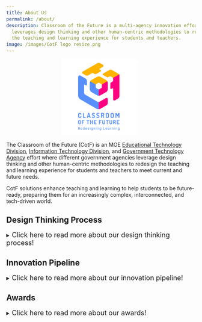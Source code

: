 ```yaml
---
title: About Us
permalink: /about/
description: Classroom of the Future is a multi-agency innovation effort that
  leverages design thinking and other human-centric methodologies to redesign
  the teaching and learning experience for students and teachers.
image: /images/CotF logo resize.png
---
```

<center><img src="/images/CotF%20logo%20resize.png" style="width:40%; display: inline; margin-right:0.5rem"></center>

The Classroom of the Future (CotF) is an MOE [Educational Technology Division](https://www.sgdi.gov.sg/ministries/moe/departments/etd), [Information Technology Division](https://www.sgdi.gov.sg/ministries/moe/departments/itd), and [Government Technology Agency](https://www.sgdi.gov.sg/ministries/pmo/statutory-boards/govtech) effort where different government agencies leverage design thinking and other human-centric methodologies to redesign the teaching and learning experience for students and teachers to meet current and future needs.

CotF solutions enhance teaching and learning to help students to be future-ready, preparing them for an increasingly complex, interconnected, and tech-driven world.

## Design Thinking Process
<details>
<summary><font size="+1">Click here to read more about our design thinking process!</font></summary><br>
<font size="+1">Our use of design thinking and human-centric methodologies gives us a unique lens and insight into the teaching and learning space, enabling us to capitalise on more opportunities to support teachers and students.</font><br><br>
<img src="/images/CotF%20design%20thinking.png">
</details>

## Innovation Pipeline
<details>
<summary><font size="+1">Click here to read more about our innovation pipeline!</font></summary><br>
<font size="+1">The innovation pipeline helps us to bring value to our teachers and students.</font><br><br>
<img src="/images/CotF%20pipeline.png">
</details>

## Awards
<details>
<summary><font size="+1">Click here to read more about our awards!</font></summary>
<h3>IDC Smart Cities Asia Pacific Awards (Education) 2022</h3>
<font size="+1">The <a href="https://www.idc.com/ap/smartcities/2022-winners" target="_blank" rel="noopener noreferrer">award</a> recognises the best initiatives in education in Asia Pacific and provides a forum for best practice sharing to help accelerate Smart City development in the region.</font><br><br>
<img src="/images/SCAPA%202022%20Winners%20Tiles%20-%20CotF.png">
<h3>Ministry of Education Innergy Award - HQ (Academic) 2022</h3>
<font size="+1">The award recognises individuals and teams that have successfully developed and implemented innovations, bringing about significant benefits and impact in their workplaces.</font>
<br><br>
<font size="+1">Gold: <a href="https://sites.google.com/moe.edu.sg/brainboost/" target="_blank" rel="noopener noreferrer">Brain Boost Time</a></font>
</details>